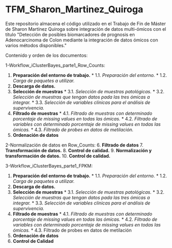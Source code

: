 # TFM_Sharon_Martinez_Quiroga
Este repositorio almacena el código utilizado en el Trabajo de Fin de Máster de Sharon Martínez Quiroga sobre integración de datos multi-ómicos con el título "Detección de posibles biomarcadores de prognosis en Adenocarcinoma de Colon mediante la integración de datos ómicos con varios métodos disponibles." 

Contenido y orden de los documentos:

1-Workflow_iClusterBayes_parte1_Row_Counts:
  1. __Preparación del entorno de trabajo.__
    * 1.1. _Preparación del entorno._
    * 1.2. _Carga de paquetes a utilizar._
  2. __Descarga de datos.__
  3. __Selección de muestras__
    * 3.1. _Selección de muestras patológicas._
    * 3.2. _Selección de muestras que tengan datos pada las tres ómicas a integrar._
    * 3.3. _Selección de variables clínicas para el análisis de supervivencia._
  4. __Filtrado de muestras__
    * 4.1. _Filtrado de muestras con determinado porcentaje de missing values en todas las ómicas._
    * 4.2. _Filtrado de variables con determinado porcentaje de missing values en todas las ómicas._
    * 4.3. _Filtrado de probes en datos de metilación._
  5. __Ordenación de datos__
  
2-Normalización de datos en Row_Counts:
  6. __Filtrado de datos__ 
  7. __Transformación de datos.__
  8. __Control de calidad.__
  9. __Normalización y transformación de datos.__
  10. __Control de calidad.__

3-Workflow_iClusterBayes_parte1_FPKM:
  1. __Preparación del entorno de trabajo.__
    * 1.1. _Preparación del entorno._
    * 1.2. _Carga de paquetes a utilizar._
  2. __Descarga de datos.__
  3. __Selección de muestras__
    * 3.1. _Selección de muestras patológicas._
    * 3.2. _Selección de muestras que tengan datos pada las tres ómicas a integrar._
    * 3.3. _Selección de variables clínicas para el análisis de supervivencia._
  4. __Filtrado de muestras__
    * 4.1. _Filtrado de muestras con determinado porcentaje de missing values en todas las ómicas._
    * 4.2. _Filtrado de variables con determinado porcentaje de missing values en todas las ómicas._
    * 4.3. Filtrado de probes en datos de metilación
  5. __Ordenación de datos__
  6. __Control de Calidad__
 

  

